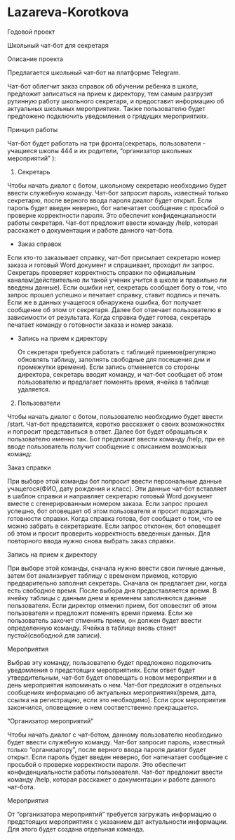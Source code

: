 # Lazareva-Korotkova

Годовой проект

Школьный чат-бот для секретаря

Описание проекта

Предлагается школьный чат-бот на платформе Telegram.

  Чат-бот облегчит заказ справок об обучении ребенка в школе, предложит записаться на прием к директору, тем самым разгрузит рутинную работу школьного секретаря,
 и предоставит информацию об актуальных школьных мероприятиях. Также пользователю будет предложено подключить уведомления о грядущих мероприятиях.

Принцип работы

  Чат-бот будет работать на три фронта(секретарь, пользователи - учащиеся школы 444 и их родители,
“организатор школьных мероприятий” ):

1) Секретарь

  Чтобы начать диалог с ботом, школьному секретарю необходимо будет ввести служебную команду. Чат-бот запросит пароль, известный только секретарю, после верного ввода пароля диалог будет открыт. Если пароль будет введен неверно, бот напечатает сообщение с просьбой о проверке корректности пароля. Это обеспечит конфиденциальности работы секретаря. Чат-бот предложит ввести команду /help, которая расскажет о документации и работе данного чат-бота.

 - Заказ справок

  Если кто-то заказывает справку, чат-бот присылает секретарю номер заказа и готовый Word документ и спрашивает, проходит ли запрос. Секретарь проверяет корректность справки по официальным каналам(действительно ли такой ученик учится в школе и правильно ли введены данные). Если ошибки нет, секретарь сообщает боту о том, что запрос прошел успешно и печатает справку, ставит подпись и печать. Если же в данных учащегося обнаружена ошибка, бот получает сообщение об этом от секретаря. Далее бот отвечает пользователю в зависимости от результата. Когда справка будет готова, секретарь печатает команду о готовности заказа и номер заказа.

- Запись на прием к директору

  От секретаря требуется работать с таблицей приемов(регулярно обновлять таблицу, заполнять свободные для посещения дни и промежутки времени). Если запись отменяется со стороны директора, секретарь вводит команду, и чат-бот сообщает об этом пользователю и предлагает поменять время, ячейка в таблице удаляется.

2) Пользователи

  Чтобы начать диалог с ботом, пользователю необходимо будет ввести /start. Чат-бот представится, коротко расскажет о своих возможностях и попросит представиться в ответ. Далее бот будет обращаться к пользователю именно так. Бот предложит ввести команду /help, при ее вводе пользователь получит сообщение с описанием возможных команд:

Заказ справки

  При выборе этой команды бот попросит ввести персональные данные учащегося(ФИО, дату рождения и класс). Эти данные чат-бот вставляет в шаблон справки и направляет секретарю готовый Word документ вместе с сгенерированным номером заказа. Если запрос прошел успешно, бот оповещает об этом пользователя и просит подождать готовности справки. Когда справка готова, бот сообщает о том, что ее можно забрать в секретариате. Если запрос отклонен, бот оповещает об этом и просит проверить корректность введенных данных. Для повторного ввода нужно снова выбрать заказ справки.

Запись на прием к директору

  При выборе этой команды, сначала нужно ввести свои личные данные, затем бот анализирует таблицу с временем приемов, которую предварительно заполнил секретарь. Сначала он предлагает дни, когда есть свободное время. После выбора дня предоставляется время. В ячейку таблицы с данным днем и временем заполняются данные пользователя. Если директор отменил прием, бот оповестит об этом пользователя и предложит поменять время приема. Если же пользователь захочет отменить прием, он должен будет ввести определенную команду. Ячейка в таблице вновь станет пустой(свободной для записи).

Мероприятия

  Выбрав эту команду, пользователю будет предложено подключить уведомления о предстоящих мероприятиях. Если ответ будет утвердительным, чат-бот будет оповещать о новом мероприятии и в день мероприятия напоминать о нем.
Чат-бот предложит в отдельных сообщениях информацию об актуальных мероприятиях(время, дата, ссылка на регистрацию, если это необходимо). Если срок мероприятия закончился, оповещение о нем соответственно прекращается.

“Организатор мероприятий”

  Чтобы начать диалог с чат-ботом, данному пользователю необходимо будет ввести служебную команду. Чат-бот запросит пароль, известный только “организатору”, после верного ввода пароля диалог будет открыт. Если пароль будет введен неверно, бот напечатает сообщение с просьбой о проверке корректности пароля. Это обеспечит конфиденциальности работы пользователя. Чат-бот предложит ввести команду /help, которая расскажет о документации и работе данного чат-бота.

Мероприятия

  От “организатора мероприятий” требуется загружать информацию о предстоящих мероприятиях с указанием дат актуальности информации. Для этого будет создана отдельная команда.
